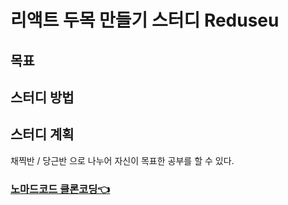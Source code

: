 # 리액트 두목 만들기 스터디 Reduseu

## 목표

## 스터디 방법

## 스터디 계획
채찍반 / 당근반 으로 나누어 자신이 목표한 공부를 할 수 있다.

### [노마드코드 클론코딩👈](https://nomadcoders.co/react-for-beginners)
